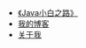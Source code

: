 * [《Java小白之路》](https://purejava.baimuxym.cn/#/)
* [我的博客](https://rain.baimuxym.cn/)
* [关于我](aboutme.md) 


